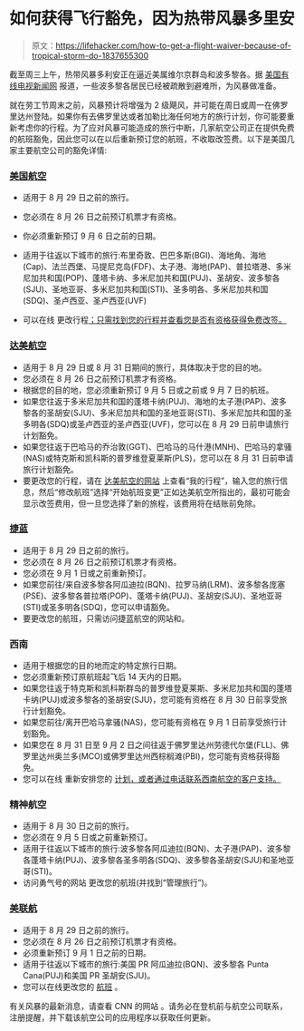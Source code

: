 # 如何获得飞行豁免，因为热带风暴多里安

> 原文：<https://lifehacker.com/how-to-get-a-flight-waiver-because-of-tropical-storm-do-1837655300>

截至周三上午，热带风暴多利安正在逼近美属维尔京群岛和波多黎各。据 [美国有线电视新闻网](https://www.cnn.com/us/live-news/tropical-storm-dorian-august-28/index.html) 报道，一些波多黎各居民已经被疏散到避难所，为风暴做准备。



就在劳工节周末之前，风暴预计将增强为 2 级飓风，并可能在周日或周一在佛罗里达州登陆。如果你有去佛罗里达或者加勒比海任何地方的旅行计划，你可能要重新考虑你的行程。为了应对风暴可能造成的旅行中断，几家航空公司正在提供免费的航班豁免，因此您可以在以后重新预订您的航班，不收取改签费。以下是美国几家主要航空公司的豁免详情:

### [美国航空](https://www.aa.com/i18n/travel-info/travel-alerts.jsp)

*   适用于 8 月 29 日之前的旅行。

*   您必须在 8 月 26 日之前预订机票才有资格。
*   你必须重新预订 9 月 6 日之前的日期。
*   适用于往返以下城市的旅行:布里奇敦、巴巴多斯(BGI)、海地角、海地(Cap)、法兰西堡、马提尼克岛(FDF)、太子港、海地(PAP)、普拉塔港、多米尼加共和国(POP)、蓬塔卡纳、多米尼加共和国(PUJ)、圣胡安、波多黎各(SJU)、圣地亚哥、多米尼加共和国(STI)、圣多明各、多米尼加共和国(SDQ)、圣卢西亚、圣卢西亚(UVF)
*   可以在线 更改行程[；只需找到您的行程并查看您是否有资格获得免费改签。](https://www.aa.com/reservation/view/find-your-reservation)

### [达美航空](https://www.delta.com/us/en/advisories/weather-alerts/tropical-storm-dorian)

*   适用于 8 月 29 日或 8 月 31 日期间的旅行，具体取决于您的目的地。
*   您必须在 8 月 26 日之前预订机票才有资格。
*   根据您的目的地，您必须重新预订 9 月 5 日或之前或 9 月 7 日的航班。
*   如果您往返于多米尼加共和国的蓬塔卡纳(PUJ)、海地的太子港(PAP)、波多黎各的圣胡安(SJU)、多米尼加共和国的圣地亚哥(STI)、多米尼加共和国的圣多明各(SDQ)或圣卢西亚的圣卢西亚(UVF)，您可以在 8 月 29 日前申请旅行计划豁免。
*   如果您往返于巴哈马的乔治敦(GGT)、巴哈马的马什港(MNH)、巴哈马的拿骚(NAS)或特克斯和凯科斯的普罗维登夏莱斯(PLS)，您可以在 8 月 31 日前申请旅行计划豁免。
*   要更改您的行程，请在 [达美航空的网站](https://www.delta.com/mytrips/) 上查看“我的行程”，输入您的旅行信息，然后“修改航班”选择“开始航班变更”正如达美航空所指出的，最初可能会显示改签费用，但一旦您选择了新的旅程，该费用将在结账前免除。

### [捷蓝](https://www.jetblue.com/JetblueAlerts/WeatherUpdate.aspx/?intcmp=global_travelalert)

*   适用于 8 月 29 日之前的旅行。
*   您必须在 8 月 26 日之前预订机票才有资格。
*   您必须在 9 月 1 日或之前重新预订。
*   如果您前往/来自波多黎各阿瓜迪拉(BQN)、拉罗马纳(LRM)、波多黎各庞塞(PSE)、波多黎各普拉塔(POP)、蓬塔卡纳(PUJ)、圣胡安(SJU)、圣地亚哥(STI)或圣多明各(SDQ)，您可以申请豁免。
*   要更改您的航班，只需访问捷蓝航空的网站和。

### 西南

*   适用于根据您的目的地而定的特定旅行日期。
*   您必须重新预订原航班起飞后 14 天内的日期。
*   如果您往返于特克斯和凯科斯群岛的普罗维登夏莱斯、多米尼加共和国的蓬塔卡纳(PUJ)或波多黎各的圣胡安(SJU)，您可能有资格在 8 月 30 日前享受旅行计划豁免。
*   如果您前往/离开巴哈马拿骚(NAS)，您可能有资格在 9 月 1 日前享受旅行计划豁免。
*   如果您在 8 月 31 日至 9 月 2 日之间往返于佛罗里达州劳德代尔堡(FLL)、佛罗里达州奥兰多(MCO)或佛罗里达州西棕榈滩(PBI)，您可能有资格获得豁免。
*   您可以在线 重新安排您的 [计划，或者通过电话联系西南航空的客户支持。](https://www.southwest.com/html/advisories/swa_travel_advisory_20197241566693111004.html)

### 精神航空

*   适用于 8 月 30 日之前的旅行。
*   您必须在 9 月 5 日或之前重新预订。
*   适用于往返以下城市的旅行:波多黎各阿瓜迪拉(BQN)、太子港(PAP)、波多黎各蓬塔卡纳(PUJ)、波多黎各圣多明各(SDQ)、波多黎各圣胡安(SJU)和圣地亚哥(STI)。
*   访问勇气号的网站 更改您的航班(并找到“管理旅行”)。

### [美联航](https://www.united.com/CMS/en-US/travel/news/Pages/travelnotices.aspx)

*   适用于 8 月 29 日之前的旅行。
*   您必须在 8 月 26 日之前预订机票才有资格。
*   必须重新预订 9 月 1 日之前的日期。
*   适用于往返以下城市的旅行:美国 PR 阿瓜迪拉(BQN)、波多黎各 Punta Cana(PUJ)和美国 PR 圣胡安(SJU)。
*   您可以在线更改您的 [航班](https://www.united.com/en/us/) 。

有关风暴的最新消息，请查看 CNN 的网站 。请务必在登机前与航空公司联系，注册提醒，并下载该航空公司的应用程序以获取任何更新。